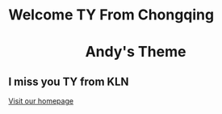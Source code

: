 # Welcome TY From Chongqing
<h1 align="center">Andy's Theme</h1>
<h2>I miss you TY from KLN</h2>
<a href="https://wang-andy-jh.github.io/Andy-TY/)https://wang-andy-jh.github.io/Andy-TY/">Visit our homepage</a>
